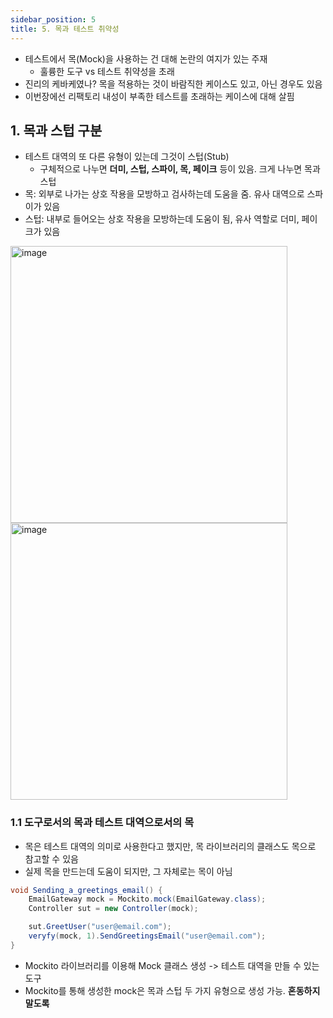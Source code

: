 ```yaml
---
sidebar_position: 5
title: 5. 목과 테스트 취약성
---
```


- 테스트에서 목(Mock)을 사용하는 건 대해 논란의 여지가 있는 주재
    - 훌륭한 도구 vs 테스트 취약성을 초래
- 진리의 케바케였나? 목을 적용하는 것이 바람직한 케이스도 있고, 아닌 경우도 있음
- 이번장에선 리팩토리 내성이 부족한 테스트를 초래하는 케이스에 대해 살핌

## 1. 목과 스텁 구분

- 테스트 대역의 또 다른 유형이 있는데 그것이 스텁(Stub)
    - 구체적으로 나누면 **더미, 스텁, 스파이, 목, 페이크** 등이 있음. 크게 나누면 목과 스텁
- 목: 외부로 나가는 상호 작용을 모방하고 검사하는데 도움을 줌. 유사 대역으로 스파이가 있음
- 스텁: 내부로 들어오는 상호 작용을 모방하는데 도움이 됨, 유사 역할로 더미, 페이크가 있음

<img width="443" alt="image" src="https://user-images.githubusercontent.com/4207192/217382399-b51c70e1-d1e9-49e2-8a16-9adec5529907.png">

<img width="443" alt="image" src="https://user-images.githubusercontent.com/4207192/217383628-a046094a-cb34-41ab-9d07-831286ddb091.png">

### 1.1 도구로서의 목과 테스트 대역으로서의 목

- 목은 테스트 대역의 의미로 사용한다고 했지만, 목 라이브러리의 클래스도 목으로 참고할 수 있음
- 실제 목을 만드는데 도움이 되지만, 그 자체로는 목이 아님

```java
void Sending_a_greetings_email() {
    EmailGateway mock = Mockito.mock(EmailGateway.class);
    Controller sut = new Controller(mock);

    sut.GreetUser("user@email.com");
    veryfy(mock, 1).SendGreetingsEmail("user@email.com");
}
```

- Mockito 라이브러리를 이용해 Mock 클래스 생성 -> 테스트 대역을 만들 수 있는 도구
- Mockito를 통해 생성한 mock은 목과 스텁 두 가지 유형으로 생성 가능. **혼동하지 말도록**
